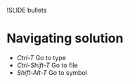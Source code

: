!SLIDE bullets

# Navigating solution #

* _Ctrl-T_ Go to type
* _Ctrl-Shift-T_ Go to file
* _Shift-Alt-T_ Go to symbol
